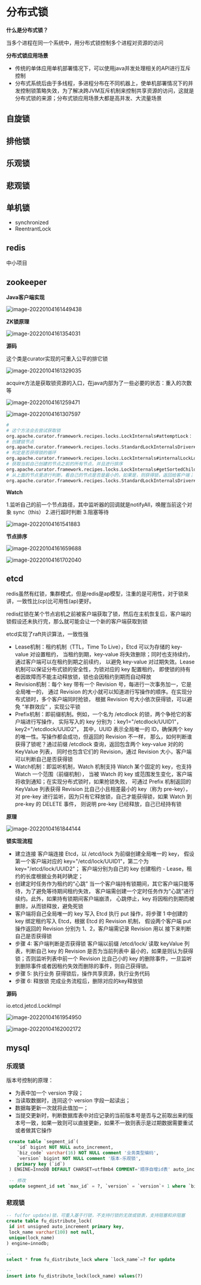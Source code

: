 # 分布式锁

**什么是分布式锁？**

当多个进程在同一个系统中，用分布式锁控制多个进程对资源的访问

**分布式锁应用场景**

- 传统的单体应用单机部署情况下，可以使用java并发处理相关的API进行互斥控制
- 分布式系统后由于多线程，多进程分布在不同机器上，使单机部署情况下的并发控制锁策略失效，为了解决跨JVM互斥机制来控制共享资源的访问，这就是分布式锁的来源；分布式锁应用场景大都是高并发、大流量场景



## 自旋锁



## 排他锁



## 乐观锁



## 悲观锁



## 单机锁

- synchronized
- ReentrantLock

## redis

中小项目



## zookeeper

**Java客户端实现**

![image-20220104161449438](assets/image-20220104161449438.png)

**ZK锁原理**

![image-20220104161354031](assets/image-20220104161354031.png)

**源码**

这个类是curator实现的可重入公平的排它锁

![image-20220104161329035](assets/image-20220104161329035.png)

acquire方法是获取锁资源的入口，在java内部为了一些必要的状态：重入的次数等

![image-20220104161259471](assets/image-20220104161259471.png)

![image-20220104161307597](assets/image-20220104161307597.png)

```sh
# 
# 这个方法会去尝试获取锁
org.apache.curator.framework.recipes.locks.LockInternals#attemptLock：
# 创建锁节点
org.apache.curator.framework.recipes.locks.StandardLockInternalsDriver#createsTheLock
# 判定是否获得锁的循环
org.apache.curator.framework.recipes.locks.LockInternals#internalLockLoop
# 获取当前自己创建的节点之前的所有节点，并且进行排序
org.apache.curator.framework.recipes.locks.LockInternals#getSortedChildren
# 从上面的节点里进行判断，看自己的节点是否是最小的，如果是，则获得锁，返回给客户端；		否则返回自己的前一个节点路径：
org.apache.curator.framework.recipes.locks.StandardLockInternalsDriver#getsTheLock

```

**Watch**

1.监听自己的前一个节点路径，其中监听器的回调就是notifyAll，唤醒当前这个对象 sync（this）
2.进行超时判断
3.阻塞等待

![image-20220104161541883](assets/image-20220104161541883.png)

**节点排序**

![image-20220104161659688](assets/image-20220104161659688.png)

![image-20220104161702040](assets/image-20220104161702040.png)



## etcd

redis虽然有红锁，集群模式，但是redis是ap模型，注重的是可用性，对于锁来讲，一致性比(cp)比可用性(ap)更好。

redis红锁在某个节点宕机之前被客户端获取了锁，然后在主机恢复后，客户端的锁假设还未执行完，那么就可能会让一个新的客户端获取到锁

etcd实现了raft共识算法，一致性强

- Lease机制：租约机制（TTL，Time To Live），Etcd 可以为存储的 key-value 对设置租约，
  当租约到期，key-value 将失效删除；同时也支持续约，通过客户端可以在租约到期之前续约，
  以避免 key-value 对过期失效。Lease 机制可以保证分布式锁的安全性，为锁对应的 key 配置租约，
  即使锁的持有者因故障而不能主动释放锁，锁也会因租约到期而自动释放
-  Revision机制：每个 key 带有一个 Revision 号，每进行一次事务加一，它是全局唯一的，
  通过 Revision 的大小就可以知道进行写操作的顺序。在实现分布式锁时，多个客户端同时抢锁，
  根据 Revision 号大小依次获得锁，可以避免 “羊群效应” ，实现公平锁
- Prefix机制：即前缀机制。例如，一个名为 /etcdlock 的锁，两个争抢它的客户端进行写操作，
  实际写入的 key 分别为：key1="/etcdlock/UUID1"，key2="/etcdlock/UUID2"，
  其中，UUID 表示全局唯一的 ID，确保两个 key 的唯一性。写操作都会成功，但返回的 Revision 不一样，
  那么，如何判断谁获得了锁呢？通过前缀 /etcdlock 查询，返回包含两个 key-value 对的的 KeyValue 列表，
  同时也包含它们的 Revision，通过 Revision 大小，客户端可以判断自己是否获得锁
- Watch机制：即监听机制，Watch 机制支持 Watch 某个固定的 key，也支持 Watch 一个范围（前缀机制），
  当被 Watch 的 key 或范围发生变化，客户端将收到通知；在实现分布式锁时，如果抢锁失败，
  可通过 Prefix 机制返回的 KeyValue 列表获得 Revision 比自己小且相差最小的 key（称为 pre-key），
  对 pre-key 进行监听，因为只有它释放锁，自己才能获得锁，如果 Watch 到 pre-key 的 DELETE 事件，
  则说明 pre-key 已经释放，自己已经持有锁

**原理**

![image-20220104161844144](assets/image-20220104161844144.png)

**锁实现流程**

- 建立连接
  客户端连接 Etcd，以 /etcd/lock 为前缀创建全局唯一的 key，
  假设第一个客户端对应的 key="/etcd/lock/UUID1"，第二个为 key="/etcd/lock/UUID2"；
  客户端分别为自己的 key 创建租约 - Lease，租约的长度根据业务耗时确定；
- 创建定时任务作为租约的“心跳”
  当一个客户端持有锁期间，其它客户端只能等待，为了避免等待期间租约失效，
  客户端需创建一个定时任务作为“心跳”进行续约。此外，如果持有锁期间客户端崩溃，
  心跳停止，key 将因租约到期而被删除，从而锁释放，避免死锁
- 客户端将自己全局唯一的 key 写入 Etcd
  执行 put 操作，将步骤 1 中创建的 key 绑定租约写入 Etcd，根据 Etcd 的 Revision 机制，
  假设两个客户端 put 操作返回的 Revision 分别为 1、2，客户端需记录 Revision 用以
  接下来判断自己是否获得锁
- 步骤 4: 客户端判断是否获得锁
  客户端以前缀 /etcd/lock/ 读取 keyValue 列表，判断自己 key 的 Revision 是否为当前列表中
  最小的，如果是则认为获得锁；否则监听列表中前一个 Revision 比自己小的 key 的删除事件，一旦监听到删除事件或者因租约失效而删除的事件，则自己获得锁。
- 步骤 5: 执行业务
  获得锁后，操作共享资源，执行业务代码
- 步骤 6: 释放锁
  完成业务流程后，删除对应的key释放锁

**源码**

io.etcd.jetcd.LockImpl

![image-20220104161954950](assets/image-20220104161954950.png)

![image-20220104162002172](assets/image-20220104162002172.png)



## mysql

### 乐观锁

版本号控制的原理：

- 为表中加一个 version 字段；
- 当读取数据时，连同这个 version 字段一起读出；
- 数据每更新一次就将此值加一；
- 当提交更新时，判断数据库表中对应记录的当前版本号是否与之前取出来的版本号一致，如果一致则可以直接更新，如果不一致则表示是过期数据需要重试或者做其它操作

```sql
 create table `segment_id`(
	`id` bigint NOT NULL auto_increment,
    `biz_code` varchar(16) NOT NULL comment '业务类型编码',
    `version` bigint NOT NULL comment '版本-乐观锁',
    primary key (`id`)
 ) ENGINE=InnoDB DEFAULT CHARSET=utf8mb4 COMMENT='顺序自增id表' auto_increment 1
 
 -- 修改
 update segment_id set `max_id` = ?, `version` = `version`+ 1 where `biz_code` = ? and `version` = ?
```



### 悲观锁

```sql
-- fu(for update)锁，可重入基于行锁，不支持行锁的无效或锁表，支持阻塞和非阻塞
create table fu_distribute_lock(
 id int unsigned auto_increment primary key,
 lock_name varchar(100) not null,
 unique(lock_name)
) engine=innodb;

-- 
select * from fu_distribute_lock where `lock_name`=? for update

-- 
insert into fu_distribute_lock(lock_name) values(?)
```

